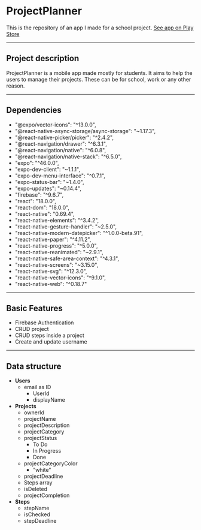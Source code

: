 # ProjectPlanner
This is the repository of an app I made for a school project.
[See app on Play Store](https://play.google.com/store/apps/details?id=com.olimatthdev.ProjectPlanner&hl=ln&gl=US)

---
## Project description
ProjectPlanner is a mobile app made mostly for students. It aims to help the users to manage their projects. These can be for school, work or any other reason.

---
## Dependencies
* "@expo/vector-icons": "^13.0.0",
* "@react-native-async-storage/async-storage": "~1.17.3",
* "@react-native-picker/picker": "^2.4.2",
* "@react-navigation/drawer": "^6.3.1",
* "@react-navigation/native": "^6.0.8",
* "@react-navigation/native-stack": "^6.5.0",
* "expo": "^46.0.0",
* "expo-dev-client": "~1.1.1",
* "expo-dev-menu-interface": "^0.7.1",
* "expo-status-bar": "~1.4.0",
* "expo-updates": "~0.14.4",
* "firebase": "^9.6.7",
* "react": "18.0.0",
* "react-dom": "18.0.0",
* "react-native": "0.69.4",
* "react-native-elements": "^3.4.2",
* "react-native-gesture-handler": "~2.5.0",
* "react-native-modern-datepicker": "^1.0.0-beta.91",
* "react-native-paper": "^4.11.2",
* "react-native-progress": "^5.0.0",
* "react-native-reanimated": "~2.9.1",
* "react-native-safe-area-context": "^4.3.1",
* "react-native-screens": "~3.15.0",
* "react-native-svg": "^12.3.0",
* "react-native-vector-icons": "^9.1.0",
* "react-native-web": "^0.18.7"

---
## Basic Features
* Firebase Authentication
* CRUD project
* CRUD steps inside a project
* Create and update username

---
## Data structure
- **Users**
  - email as ID
    - UserId
    - displayName
- **Projects**
  - ownerId
  - projectName
  - projectDescription
  - projectCategory
  - projectStatus
    - To Do
    - In Progress
    - Done
  - projectCategoryColor
    - "white"
  - projectDeadline
  - Steps array
  - isDeleted
  - projectCompletion
- **Steps**
  - stepName
  - isChecked
  - stepDeadline
